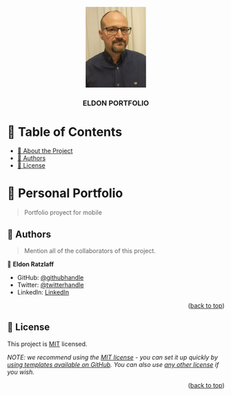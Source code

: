 <a name="readme-top"></a>


<div align="center">

  <img src="/pict-mobile/eldonazul1.jpeg" alt="logo" width="140"  height="auto" />
  <br/>

  <h3><b>ELDON PORTFOLIO</b></h3>

</div>


# 📗 Table of Contents

- [📖 About the Project](#about-project)
- [👥 Authors](#authors)
- [📝 License](#license)


<!-- PROJECT DESCRIPTION -->
# 📖 Personal Portfolio <a name="about-project"></a>

>Portfolio proyect for mobile


<!-- AUTHORS -->

## 👥 Authors <a name="authors"></a>

> Mention all of the collaborators of this project.

👤 **Eldon Ratzlaff**

- GitHub: [@githubhandle](https://github.com/githubhandle)
- Twitter: [@twitterhandle](https://twitter.com/twitterhandle)
- LinkedIn: [LinkedIn](https://linkedin.com/in/linkedinhandle)

<p align="right">(<a href="#readme-top">back to top</a>)</p>


<!-- LICENSE -->

## 📝 License <a name="license"></a>

This project is [MIT](./LICENSE) licensed.

_NOTE: we recommend using the [MIT license](https://choosealicense.com/licenses/mit/) - you can set it up quickly by [using templates available on GitHub](https://docs.github.com/en/communities/setting-up-your-project-for-healthy-contributions/adding-a-license-to-a-repository). You can also use [any other license](https://choosealicense.com/licenses/) if you wish._

<p align="right">(<a href="#readme-top">back to top</a>)</p>
